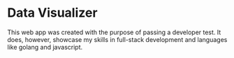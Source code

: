 # Data Visualizer

This web app was created with the purpose of passing a developer test. It does, however, showcase my skills in full-stack development and languages like golang and javascript.
